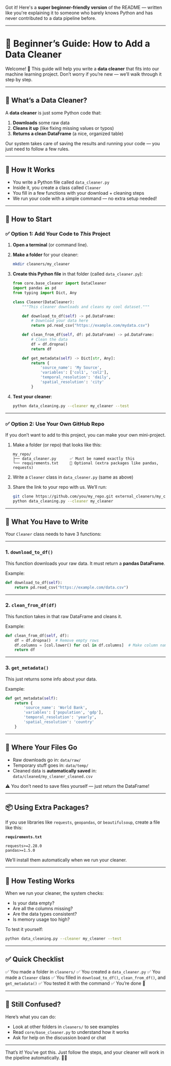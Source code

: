 Got it! Here's a **super beginner-friendly version** of the README — written like you're explaining it to someone who barely knows Python and has never contributed to a data pipeline before.

---

# 🧼 Beginner’s Guide: How to Add a Data Cleaner

Welcome! 👋
This guide will help you write a **data cleaner** that fits into our machine learning project. Don’t worry if you’re new — we’ll walk through it step by step.

---

## 🤔 What’s a Data Cleaner?

A **data cleaner** is just some Python code that:

1. **Downloads** some raw data
2. **Cleans it up** (like fixing missing values or typos)
3. **Returns a clean DataFrame** (a nice, organized table)

Our system takes care of saving the results and running your code — you just need to follow a few rules.

---

## 🧪 How It Works

* You write a Python file called `data_cleaner.py`
* Inside it, you create a class called `Cleaner`
* You fill in a few functions with your download + cleaning steps
* We run your code with a simple command — no extra setup needed!

---

## 🚀 How to Start

### ✅ Option 1: Add Your Code to *This* Project

1. **Open a terminal** (or command line).

2. **Make a folder** for your cleaner:

   ```bash
   mkdir cleaners/my_cleaner
   ```

3. **Create this Python file** in that folder (called `data_cleaner.py`):

   ```python
   from core.base_cleaner import DataCleaner
   import pandas as pd
   from typing import Dict, Any

   class Cleaner(DataCleaner):
       """This cleaner downloads and cleans my cool dataset."""

       def download_to_df(self) -> pd.DataFrame:
           # Download your data here
           return pd.read_csv("https://example.com/mydata.csv")

       def clean_from_df(self, df: pd.DataFrame) -> pd.DataFrame:
           # Clean the data
           df = df.dropna()
           return df

       def get_metadata(self) -> Dict[str, Any]:
           return {
               'source_name': 'My Source',
               'variables': ['col1', 'col2'],
               'temporal_resolution': 'daily',
               'spatial_resolution': 'city'
           }
   ```

4. **Test your cleaner**:

   ```bash
   python data_cleaning.py --cleaner my_cleaner --test
   ```

---

### ✅ Option 2: Use Your Own GitHub Repo

If you don’t want to add to this project, you can make your own mini-project.

1. Make a folder (or repo) that looks like this:

   ```
   my_repo/
   ├── data_cleaner.py      ✅ Must be named exactly this
   └── requirements.txt     🧪 Optional (extra packages like pandas, requests)
   ```

2. Write a `Cleaner` class in `data_cleaner.py` (same as above)

3. Share the link to your repo with us. We’ll run:

   ```bash
   git clone https://github.com/you/my_repo.git external_cleaners/my_cleaner
   python data_cleaning.py --cleaner my_cleaner
   ```

---

## 🧱 What You Have to Write

Your `Cleaner` class needs to have 3 functions:

---

### 1. `download_to_df()`

This function downloads your raw data. It must return a **pandas DataFrame**.

Example:

```python
def download_to_df(self):
    return pd.read_csv("https://example.com/data.csv")
```

---

### 2. `clean_from_df(df)`

This function takes in that raw DataFrame and cleans it.

Example:

```python
def clean_from_df(self, df):
    df = df.dropna()  # Remove empty rows
    df.columns = [col.lower() for col in df.columns]  # Make column names lowercase
    return df
```

---

### 3. `get_metadata()`

This just returns some info about your data.

Example:

```python
def get_metadata(self):
    return {
        'source_name': 'World Bank',
        'variables': ['population', 'gdp'],
        'temporal_resolution': 'yearly',
        'spatial_resolution': 'country'
    }
```

---

## 💾 Where Your Files Go

* Raw downloads go in: `data/raw/`
* Temporary stuff goes in: `data/temp/`
* Cleaned data is **automatically saved** in:
  `data/cleaned/my_cleaner_cleaned.csv`

⚠️ You don’t need to save files yourself — just return the DataFrame!

---

## 📦 Using Extra Packages?

If you use libraries like `requests`, `geopandas`, or `beautifulsoup`, create a file like this:

**`requirements.txt`**

```
requests>=2.28.0
pandas>=1.5.0
```

We’ll install them automatically when we run your cleaner.

---

## 🧪 How Testing Works

When we run your cleaner, the system checks:

* Is your data empty?
* Are all the columns missing?
* Are the data types consistent?
* Is memory usage too high?

To test it yourself:

```bash
python data_cleaning.py --cleaner my_cleaner --test
```

---

## ✅ Quick Checklist

✅ You made a folder in `cleaners/`
✅ You created a `data_cleaner.py`
✅ You made a `Cleaner` class
✅ You filled in `download_to_df()`, `clean_from_df()`, and `get_metadata()`
✅ You tested it with the command
✅ You’re done 🎉

---

## 💬 Still Confused?

Here’s what you can do:

* Look at other folders in `cleaners/` to see examples
* Read `core/base_cleaner.py` to understand how it works
* Ask for help on the discussion board or chat

---

That’s it! You’ve got this. Just follow the steps, and your cleaner will work in the pipeline automatically. 🚀✨
